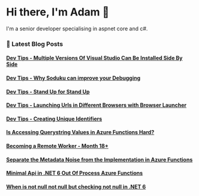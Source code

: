 # Hi there, I'm Adam 👋

I'm a senior developer specialising in aspnet core and c#.

### 📙 Latest Blog Posts
<!--START_SECTION:feed-->
#### [Dev Tips - Multiple Versions Of Visual Studio Can Be Installed Side By Side](http:&#x2F;&#x2F;adamstorr.azurewebsites.net&#x2F;blog&#x2F;dev-tips-multiple-versions-of-visual-vtudio-can-be-installed-side-by-side)
#### [Dev Tips - Why Soduku can improve your Debugging](http:&#x2F;&#x2F;adamstorr.azurewebsites.net&#x2F;blog&#x2F;dev-tips-why-soduku-can-improve-your-debugging)
#### [Dev Tips - Stand Up for Stand Up](http:&#x2F;&#x2F;adamstorr.azurewebsites.net&#x2F;blog&#x2F;dev-tips-stand-up-for-stand-up)
#### [Dev Tips - Launching Urls in Different Browsers with Browser Launcher](http:&#x2F;&#x2F;adamstorr.azurewebsites.net&#x2F;blog&#x2F;dev-tips-launching-urls-in-different-browsers-with-browser-launcher)
#### [Dev Tips - Creating Unique Identifiers](http:&#x2F;&#x2F;adamstorr.azurewebsites.net&#x2F;blog&#x2F;dev-tips-creating-unique-identifiers)
#### [Is Accessing Querystring Values in Azure Functions Hard?](http:&#x2F;&#x2F;adamstorr.azurewebsites.net&#x2F;blog&#x2F;is-accessing-querystring-values-in-azure-functions-hard)
#### [Becoming a Remote Worker - Month 18+](http:&#x2F;&#x2F;adamstorr.azurewebsites.net&#x2F;blog&#x2F;becoming-a-remote-worker-month-18-plus)
#### [Separate the Metadata Noise from the Implementation in Azure Functions](http:&#x2F;&#x2F;adamstorr.azurewebsites.net&#x2F;blog&#x2F;separate-the-metadata-noise-from-the-implementation-in-azure-functions)
#### [Minimal Api in .NET 6 Out Of Process Azure Functions](http:&#x2F;&#x2F;adamstorr.azurewebsites.net&#x2F;blog&#x2F;minimal-api-in-net6.0-out-of-process-azure-functions)
#### [When is not null not null but checking not null in .NET 6](http:&#x2F;&#x2F;adamstorr.azurewebsites.net&#x2F;blog&#x2F;when-is-not-null-not-null-but-checking-not-null-in-net6.0)
<!--END_SECTION:feed-->


<!--
**WestDiscGolf/WestDiscGolf** is a ✨ _special_ ✨ repository because its `README.md` (this file) appears on your GitHub profile.

Here are some ideas to get you started:

- 🔭 I’m currently working on ...
- 🌱 I’m currently learning ...
- 👯 I’m looking to collaborate on ...
- 🤔 I’m looking for help with ...
- 💬 Ask me about ...
- 📫 How to reach me: ...
- 😄 Pronouns: ...
- ⚡ Fun fact: ...
-->
